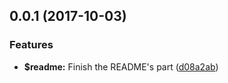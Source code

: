 <a name="0.0.1"></a>
## 0.0.1 (2017-10-03)


### Features

* **$readme:** Finish the README's part ([d08a2ab](https://github.com/ULIVZ/propa/commit/d08a2ab))



